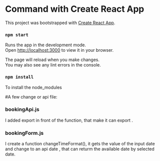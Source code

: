 # Command with Create React App

This project was bootstrapped with [Create React App](https://github.com/facebook/create-react-app).

### `npm start`

Runs the app in the development mode.\
Open [http://localhost:3000](http://localhost:3000) to view it in your browser.

The page will reload when you make changes.\
You may also see any lint errors in the console.

### `npm install`
To install the node_modules


#A few change or api file:

### bookingApi.js
I added export in front of the function, that make it can export .


### bookingForm.js
I create a function changeTimeFormat(), it gets the value of the input date and change to an api date , that can returm the available date by selected date.
